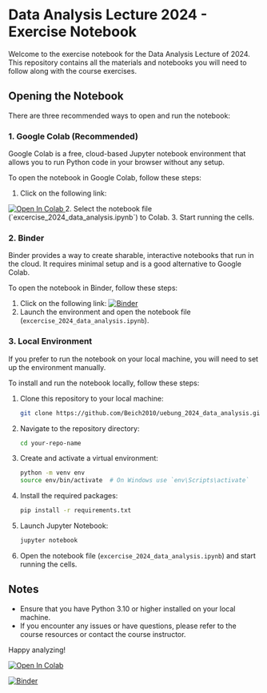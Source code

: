 # Data Analysis Lecture 2024 - Exercise Notebook

Welcome to the exercise notebook for the Data Analysis Lecture of 2024. This repository contains all the materials and notebooks you will need to follow along with the course exercises.

## Opening the Notebook

There are three recommended ways to open and run the notebook:

### 1. Google Colab (Recommended)

Google Colab is a free, cloud-based Jupyter notebook environment that allows you to run Python code in your browser without any setup.

To open the notebook in Google Colab, follow these steps:
1. Click on the following link: <a target="_blank" href="https://colab.research.google.com/github/Beich2010/uebung_2024_data_analysis">
  <img src="https://colab.research.google.com/assets/colab-badge.svg" alt="Open In Colab"/>
</a>
2. Select the notebook file (`excercise_2024_data_analysis.ipynb`) to Colab.
3. Start running the cells.

### 2. Binder

Binder provides a way to create sharable, interactive notebooks that run in the cloud. It requires minimal setup and is a good alternative to Google Colab.

To open the notebook in Binder, follow these steps:
1. Click on the following link: [![Binder](https://mybinder.org/badge_logo.svg)](https://mybinder.org/v2/gh/Beich2010/uebung_2024_data_analysis/HEAD)
2. Launch the environment and open the notebook file (`excercise_2024_data_analysis.ipynb`).

### 3. Local Environment

If you prefer to run the notebook on your local machine, you will need to set up the environment manually.

To install and run the notebook locally, follow these steps:
1. Clone this repository to your local machine:
    ```bash
    git clone https://github.com/Beich2010/uebung_2024_data_analysis.git
    ```
2. Navigate to the repository directory:
    ```bash
    cd your-repo-name
    ```
3. Create and activate a virtual environment:
    ```bash
    python -m venv env
    source env/bin/activate  # On Windows use `env\Scripts\activate`
    ```
4. Install the required packages:
    ```bash
    pip install -r requirements.txt
    ```
5. Launch Jupyter Notebook:
    ```bash
    jupyter notebook
    ```
6. Open the notebook file (`excercise_2024_data_analysis.ipynb`) and start running the cells.

## Notes

- Ensure that you have Python 3.10 or higher installed on your local machine.
- If you encounter any issues or have questions, please refer to the course resources or contact the course instructor.

Happy analyzing!




<a target="_blank" href="https://colab.research.google.com/github/Beich2010/uebung_2024_data_analysis">
  <img src="https://colab.research.google.com/assets/colab-badge.svg" alt="Open In Colab"/>
</a>

[![Binder](https://mybinder.org/badge_logo.svg)](https://mybinder.org/v2/gh/Beich2010/uebung_2024_data_analysis/HEAD)